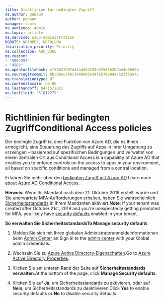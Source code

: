 ```yaml
---
title: Richtlinien für bedingten Zugriff
ms.author: pebaum
author: pebaum
manager: scotv
ms.audience: Admin
ms.topic: article
ms.service: o365-administration
ROBOTS: NOINDEX, NOFOLLOW
localization_priority: Priority
ms.collection: Adm_O365
ms.custom:
- "9002357"
- "4583"
ms.openlocfilehash: af95627d07d41add54f03c9254562b9be4e05d9b
ms.sourcegitcommit: 8bc60ec34bc1e40685e3976576e04a2623f63a7c
ms.translationtype: HT
ms.contentlocale: de-DE
ms.lasthandoff: 04/15/2021
ms.locfileid: "51817279"
---
```

# <a name="conditional-access-policies"></a><span data-ttu-id="01827-102">Richtlinien für bedingten Zugriff</span><span class="sxs-lookup"><span data-stu-id="01827-102">Conditional Access policies</span></span>

<span data-ttu-id="01827-103">Der bedingte Zugriff ist eine Funktion von Azure AD, die es Ihnen ermöglicht, eine Steuerung des Zugriffs auf Apps in Ihrer Umgebung zu erzwingen – basierend auf spezifischen Bedingungen und verwaltet von einem zentralen Ort aus.</span><span class="sxs-lookup"><span data-stu-id="01827-103">Conditional Access is a capability of Azure AD that enables you to enforce controls on the access to apps in your environment, all based on specific conditions and managed from a central location.</span></span>

<span data-ttu-id="01827-104">Erfahren Sie mehr über den [bedingten Zugriff mit Azure AD](https://docs.microsoft.com/azure/active-directory/conditional-access/).</span><span class="sxs-lookup"><span data-stu-id="01827-104">Learn more about [Azure AD Conditional Access](https://docs.microsoft.com/azure/active-directory/conditional-access/).</span></span>  

<span data-ttu-id="01827-105">**Hinweis**: Wenn Ihr Mandant nach dem 21. Oktober 2019 erstellt wurde und Sie unerwartete MFA-Aufforderungen erhalten, haben Sie wahrscheinlich [Sicherheitsstandards](https://aka.ms/securitydefaults) in Ihrem Mandanten aktiviert.</span><span class="sxs-lookup"><span data-stu-id="01827-105">**Note**: If your tenant was created after October 21st, 2019 and you're unexpectedly getting prompted for MFA, you likely have [security defaults](https://aka.ms/securitydefaults) enabled in your tenant.</span></span>

<span data-ttu-id="01827-106">**So verwalten Sie Sicherheitsstandards**</span><span class="sxs-lookup"><span data-stu-id="01827-106">**To Manage security defaults**</span></span>

1. <span data-ttu-id="01827-107">Melden Sie sich mit Ihren globalen Administratoranmeldeinformationen beim [Admin Center](https://go.microsoft.com/fwlink/p/?linkid=834822) an.</span><span class="sxs-lookup"><span data-stu-id="01827-107">Sign in to the [admin center](https://go.microsoft.com/fwlink/p/?linkid=834822) with your Global admin credentials.</span></span>

2. <span data-ttu-id="01827-108">Wechseln Sie zu [Azure Active Directory-Eigenschaften](https://portal.azure.com/#blade/Microsoft_AAD_IAM/ActiveDirectoryMenuBlade/Properties).</span><span class="sxs-lookup"><span data-stu-id="01827-108">Go to [Azure Active Directory Properties](https://portal.azure.com/#blade/Microsoft_AAD_IAM/ActiveDirectoryMenuBlade/Properties).</span></span>

3. <span data-ttu-id="01827-109">Klicken Sie am unteren Rand der Seite auf **Sicherheitsstandards verwalten**.</span><span class="sxs-lookup"><span data-stu-id="01827-109">At the bottom of the page, click **Manage Security defaults**.</span></span>

4. <span data-ttu-id="01827-110">Klicken Sie auf **Ja**, um Sicherheitsstandards zu aktivieren, oder auf **Nein**, um Sicherheitsstandards zu deaktivieren.</span><span class="sxs-lookup"><span data-stu-id="01827-110">Click **Yes** to enable security defaults or **No** to disable security defaults.</span></span>
